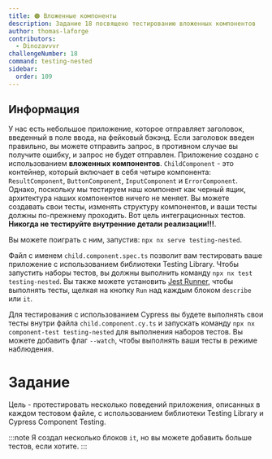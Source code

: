 ```yaml
---
title: 🟠 Вложенные компоненты
description: Задание 18 посвящено тестированию вложенных компонентов
author: thomas-laforge
contributors:
  - Dinozavvvr
challengeNumber: 18
command: testing-nested
sidebar:
  order: 109
---
```


## Информация

У нас есть небольшое приложение, которое отправляет заголовок, введенный в поле ввода, на фейковый бэкэнд.
Если заголовок введен правильно, вы можете отправить запрос, в противном случае вы получите ошибку, и запрос не будет отправлен.
Приложение создано с использованием <b>вложенных компонентов</b>. `ChildComponent` - это контейнер, который включает в себя четыре компонента: `ResultComponent`, `ButtonComponent`, `InputComponent` и `ErrorComponent`. Однако, поскольку мы тестируем наш компонент как черный ящик, архитектура наших компонентов ничего не меняет. Вы можете создавать свои тесты, изменять структуру компонентов, и ваши тесты должны по-прежнему проходить. Вот цель интеграционных тестов. <b>Никогда не тестируйте внутренние детали реализации!!!</b>.

Вы можете поиграть с ним, запустив: `npx nx serve testing-nested`.

Файл с именем `child.component.spec.ts` позволит вам тестировать ваше приложение с использованием библиотеки Testing Library. Чтобы запустить наборы тестов, вы должны выполнить команду `npx nx test testing-nested`. Вы также можете установить [Jest Runner](https://marketplace.visualstudio.com/items?itemName=firsttris.vscode-jest-runner), чтобы выполнять тесты, щелкая на кнопку `Run` над каждым блоком `describe` или `it`.

Для тестирования с использованием Cypress вы будете выполнять свои тесты внутри файла `child.component.cy.ts` и запускать команду `npx nx component-test testing-nested` для выполнения наборов тестов. Вы можете добавить флаг `--watch`, чтобы выполнять ваши тесты в режиме наблюдения.

# Задание

Цель - протестировать несколько поведений приложения, описанных в каждом тестовом файле, с использованием библиотеки Testing Library и Cypress Component Testing.

:::note
Я создал несколько блоков `it`, но вы можете добавить больше тестов, если хотите.
:::
